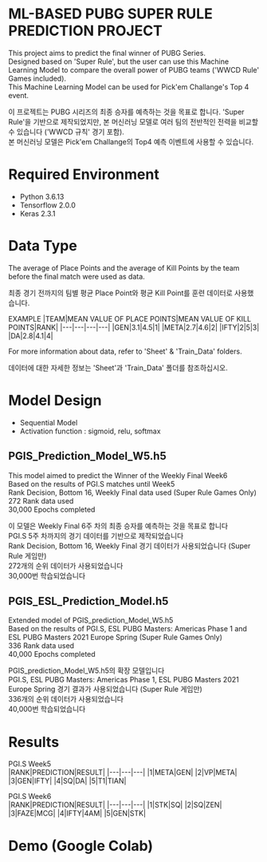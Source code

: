 # ML-BASED PUBG SUPER RULE PREDICTION PROJECT  

This project aims to predict the final winner of PUBG Series.  
Designed based on 'Super Rule', but the user can use this Machine Learning Model to compare the overall power of PUBG teams ('WWCD Rule' Games included).  
This Machine Learning Model can be used for Pick'em Challange's Top 4 event.  
  
이 프로젝트는 PUBG 시리즈의 최종 승자를 예측하는 것을 목표로 합니다.
'Super Rule'을 기반으로 제작되었지만, 본 머신러닝 모델로 여러 팀의 전반적인 전력을 비교할 수 있습니다 ('WWCD 규칙' 경기 포함).  
본 머신러닝 모델은 Pick'em Challange의 Top4 예측 이벤트에 사용할 수 있습니다.
  
# Required Environment  
- Python 3.6.13
- Tensorflow 2.0.0
- Keras 2.3.1
  
# Data Type  
The average of Place Points and the average of Kill Points by the team before the final match were used as data. 

최종 경기 전까지의 팀별 평균 Place Point와 평균 Kill Point를 훈련 데이터로 사용했습니다.  
  
EXAMPLE
|TEAM|MEAN VALUE OF PLACE POINTS|MEAN VALUE OF KILL POINTS|RANK|
|---|---|---|---|
|GEN|3.1|4.5|1|
|META|2.7|4.6|2|
|IFTY|2|5|3|
|DA|2.8|4.1|4|
  
For more information about data, refer to 'Sheet' & 'Train_Data' folders.  
  
데이터에 대한 자세한 정보는 'Sheet'과 'Train_Data' 폴더를 참조하십시오.  
  
# Model Design  
- Sequential Model
- Activation function : sigmoid, relu, softmax

## PGIS_Prediction_Model_W5.h5
This model aimed to predict the Winner of the Weekly Final Week6  
Based on the results of PGI.S matches until Week5  
Rank Decision, Bottom 16, Weekly Final data used (Super Rule Games Only)  
272 Rank data used  
30,000 Epochs completed  
  
이 모델은 Weekly Final 6주 차의 최종 승자를 예측하는 것을 목표로 합니다  
PGI.S 5주 차까지의 경기 데이터를 기반으로 제작되었습니다  
Rank Decision, Bottom 16, Weekly Final 경기 데이터가 사용되었습니다 (Super Rule 게임만)  
272개의 순위 데이터가 사용되었습니다  
30,000번 학습되었습니다  
  
## PGIS_ESL_Prediction_Model.h5
Extended model of PGIS_prediction_Model_W5.h5  
Based on the results of PGI.S, ESL PUBG Masters: Americas Phase 1 and ESL PUBG Masters 2021 Europe Spring (Super Rule Games Only)  
336 Rank data used  
40,000 Epochs completed   
  
PGIS_prediction_Model_W5.h5의 확장 모델입니다  
PGI.S, ESL PUBG Masters: Americas Phase 1, ESL PUBG Masters 2021 Europe Spring 경기 결과가 사용되었습니다 (Super Rule 게임만)  
336개의 순위 데이터가 사용되었습니다  
40,000번 학습되었습니다  
  
# Results  
  
PGI.S Week5  
|RANK|PREDICTION|RESULT|
|---|---|---|
|1|META|GEN|
|2|VP|META|
|3|GEN|IFTY|
|4|SQ|DA|
|5|T1|TIAN|
  
PGI.S Week6  
|RANK|PREDICTION|RESULT|
|---|---|---|
|1|STK|SQ|
|2|SQ|ZEN|
|3|FAZE|MCG|
|4|IFTY|4AM|
|5|GEN|STK|
  
# Demo (Google Colab)
